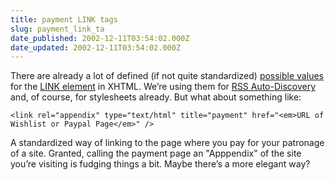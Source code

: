 ```yaml
---
title: payment LINK tags
slug: payment_link_ta
date_published: 2002-12-11T03:54:02.000Z
date_updated: 2002-12-11T03:54:02.000Z
---
```


There are already a lot of defined (if not quite standardized) [possible values](http://www.w3.org/TR/html4/types.html#type-links) for the [LINK element](http://www.w3.org/TR/REC-html40/struct/links.html#h-12.3) in XHTML. We’re using them for [RSS Auto-Discovery](http://diveintomark.org/archives/2002/05/31.html) and, of course, for stylesheets already. But what about something like:

`<link rel="appendix" type="text/html" title="payment" href="<em>URL of Wishlist or Paypal Page</em>" />`

A standardized way of linking to the page where you pay for your patronage of a site. Granted, calling the payment page an "Apppendix" of the site you’re visiting is fudging things a bit. Maybe there’s a more elegant way?
